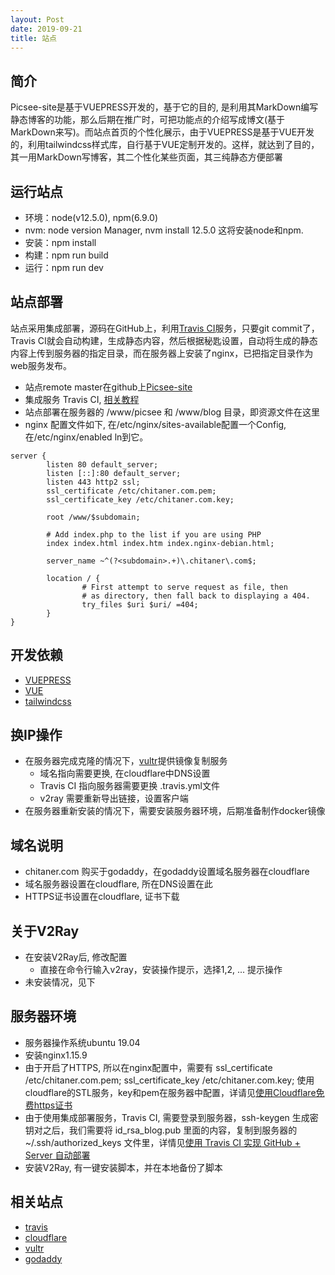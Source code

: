 ```yaml
---
layout: Post
date: 2019-09-21
title: 站点
---
```


## 简介
Picsee-site是基于VUEPRESS开发的，基于它的目的, 是利用其MarkDown编写静态博客的功能，那么后期在推广时，可把功能点的介绍写成博文(基于MarkDown来写)。而站点首页的个性化展示，由于VUEPRESS是基于VUE开发的，利用tailwindcss样式库，自行基于VUE定制开发的。这样，就达到了目的，其一用MarkDown写博客，其二个性化某些页面，其三纯静态方便部署

## 运行站点
- 环境：node(v12.5.0), npm(6.9.0)
- nvm: node version Manager, nvm install 12.5.0
  这将安装node和npm.
- 安装：npm install
- 构建：npm run build
- 运行：npm run dev

## 站点部署
站点采用集成部署，源码在GitHub上，利用[Travis CI](https://travis-ci.com)服务，只要git commit了，Travis CI就会自动构建，生成静态内容，然后根据秘匙设置，自动将生成的静态内容上传到服务器的指定目录，而在服务器上安装了nginx，已把指定目录作为web服务发布。

- 站点remote master在github上[Picsee-site](https://github.com/kzhiquan/Picsee-site)
- 集成服务 Travis CI, [相关教程](https://blog.lbinin.com/frontEnd/Git/Travis-CI.html)
- 站点部署在服务器的 /www/picsee 和 /www/blog 目录，即资源文件在这里
- nginx 配置文件如下, 在/etc/nginx/sites-available配置一个Config, 在/etc/nginx/enabled ln到它。

```
server {
        listen 80 default_server;
        listen [::]:80 default_server;
        listen 443 http2 ssl;
        ssl_certificate /etc/chitaner.com.pem;
        ssl_certificate_key /etc/chitaner.com.key;

        root /www/$subdomain;

        # Add index.php to the list if you are using PHP
        index index.html index.htm index.nginx-debian.html;

        server_name ~^(?<subdomain>.+)\.chitaner\.com$;

        location / {
                # First attempt to serve request as file, then
                # as directory, then fall back to displaying a 404.
                try_files $uri $uri/ =404;
        }
}
```

## 开发依赖
- [VUEPRESS](https://vuepress.vuejs.org/)
- [VUE](https://cn.vuejs.org/)
- [tailwindcss](https://tailwindcss.com/)

## 换IP操作
- 在服务器完成克隆的情况下，[vultr](https://my.vultr.com)提供镜像复制服务
    * 域名指向需要更换, 在cloudflare中DNS设置
    * Travis CI 指向服务器需要更换 .travis.yml文件
    * v2ray 需要重新导出链接，设置客户端
- 在服务器重新安装的情况下，需要安装服务器环境，后期准备制作docker镜像

## 域名说明
- chitaner.com 购买于godaddy，在godaddy设置域名服务器在cloudflare
- 域名服务器设置在cloudflare, 所在DNS设置在此
- HTTPS证书设置在cloudflare, 证书下载

## 关于V2Ray
- 在安装V2Ray后, 修改配置
    * 直接在命令行输入v2ray，安装操作提示，选择1,2, ... 提示操作
- 未安装情况，见下

## 服务器环境
- 服务器操作系统ubuntu 19.04
- 安装nginx1.15.9
- 由于开启了HTTPS, 所以在nginx配置中，需要有 ssl_certificate /etc/chitaner.com.pem; ssl_certificate_key /etc/chitaner.com.key; 使用cloudflare的STL服务，key和pem在服务器中配置，详请见[使用Cloudflare免费https证书](https://www.flyzy2005.com/build-page/cloudflare-free-https/)
- 由于使用集成部署服务，Travis CI, 需要登录到服务器，ssh-keygen 生成密钥对之后，我们需要将 id_rsa_blog.pub 里面的内容，复制到服务器的 ~/.ssh/authorized_keys 文件里，详情见[使用 Travis CI 实现 GitHub + Server 自动部署
](https://blog.lbinin.com/frontEnd/Git/Travis-CI.html)
- 安装V2Ray, 有一键安装脚本，并在本地备份了脚本

## 相关站点
- [travis](https://travis-ci.com/)
- [cloudflare](https://dash.cloudflare.com)
- [vultr](https://my.vultr.com)
- [godaddy](https://sg.godaddy.com/zh)
